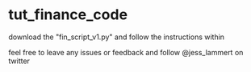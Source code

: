# tut_finance_code

download the "fin_script_v1.py" and follow the instructions within

feel free to leave any issues or feedback and follow @jess_lammert on twitter
